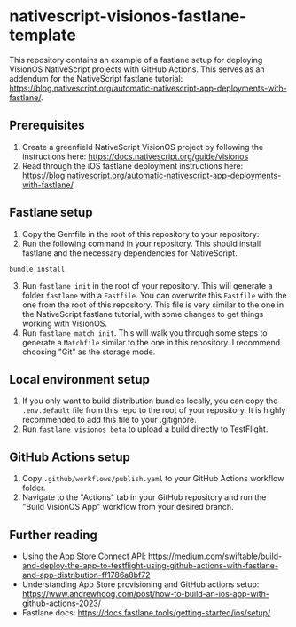 # nativescript-visionos-fastlane-template

This repository contains an example of a fastlane setup for deploying VisionOS NativeScript projects with GitHub Actions. This serves as an addendum for the NativeScript fastlane tutorial: https://blog.nativescript.org/automatic-nativescript-app-deployments-with-fastlane/.

## Prerequisites

1. Create a greenfield NativeScript VisionOS project by following the instructions here: https://docs.nativescript.org/guide/visionos
2. Read through the iOS fastlane deployment instructions here: https://blog.nativescript.org/automatic-nativescript-app-deployments-with-fastlane/.

## Fastlane setup

1. Copy the Gemfile in the root of this repository to your repository:
2. Run the following command in your repository. This should install fastlane and the necessary dependencies for NativeScript.

```
bundle install
```

3. Run `fastlane init` in the root of your repository. This will generate a folder `fastlane` with a `Fastfile`. You can overwrite this `Fastfile` with the one from the root of this repository. This file is very similar to the one in the NativeScript fastlane tutorial, with some changes to get things working with VisionOS.
4. Run `fastlane match init`. This will walk you through some steps to generate a `Matchfile` similar to the one in this repository. I recommend choosing "Git" as the storage mode.

## Local environment setup

1. If you only want to build distribution bundles locally, you can copy the `.env.default` file from this repo to the root of your repository. It is highly recommended to add this file to your .gitignore.
2. Run `fastlane visionos beta` to upload a build directly to TestFlight.

## GitHub Actions setup

1. Copy `.github/workflows/publish.yaml` to your GitHub Actions workflow folder.
2. Navigate to the "Actions" tab in your GitHub repository and run the "Build VisionOS App" workflow from your desired branch.

## Further reading

- Using the App Store Connect API: https://medium.com/swiftable/build-and-deploy-the-app-to-testflight-using-github-actions-with-fastlane-and-app-distribution-ff1786a8bf72
- Understanding App Store provisioning and GitHub actions setup: https://www.andrewhoog.com/post/how-to-build-an-ios-app-with-github-actions-2023/
- Fastlane docs: https://docs.fastlane.tools/getting-started/ios/setup/
